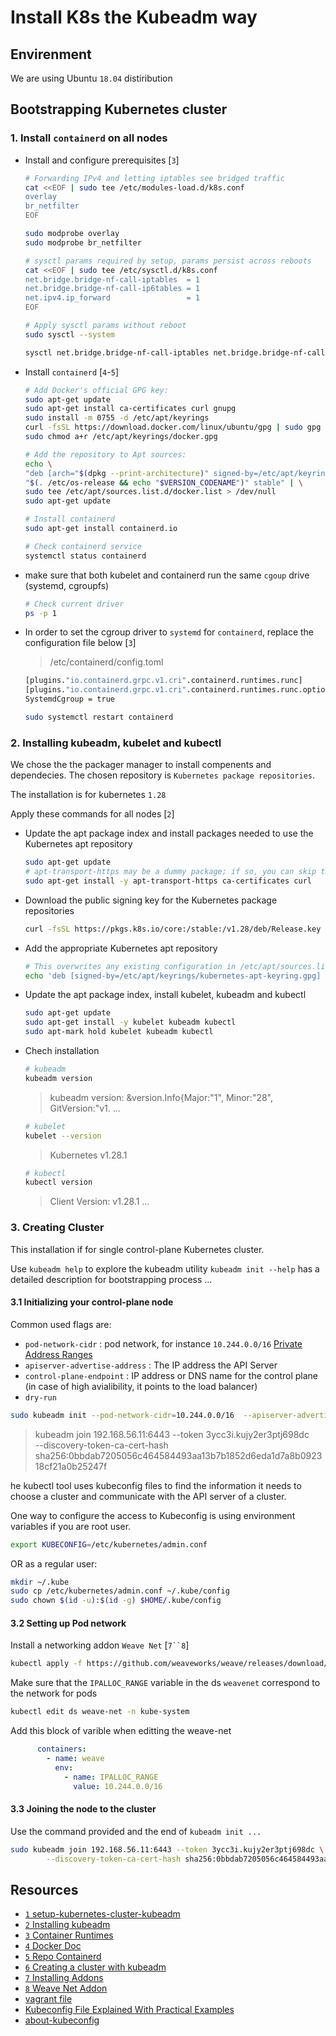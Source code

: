 # Install K8s the Kubeadm way

## Envirenment

We are using Ubuntu `18.04` distiribution

## Bootstrapping Kubernetes cluster

### 1. Install `containerd` on all nodes

* Install and configure prerequisites [`3`]

    ``` sh
    # Forwarding IPv4 and letting iptables see bridged traffic
    cat <<EOF | sudo tee /etc/modules-load.d/k8s.conf
    overlay
    br_netfilter
    EOF

    sudo modprobe overlay
    sudo modprobe br_netfilter

    # sysctl params required by setup, params persist across reboots
    cat <<EOF | sudo tee /etc/sysctl.d/k8s.conf
    net.bridge.bridge-nf-call-iptables  = 1
    net.bridge.bridge-nf-call-ip6tables = 1
    net.ipv4.ip_forward                 = 1
    EOF

    # Apply sysctl params without reboot
    sudo sysctl --system
    ```

    ``` sh
    sysctl net.bridge.bridge-nf-call-iptables net.bridge.bridge-nf-call-ip6tables net.ipv4.ip_forward
    ```

* Install `containerd` [`4`-`5`]

    ``` sh 
    # Add Docker's official GPG key:
    sudo apt-get update
    sudo apt-get install ca-certificates curl gnupg
    sudo install -m 0755 -d /etc/apt/keyrings
    curl -fsSL https://download.docker.com/linux/ubuntu/gpg | sudo gpg --dearmor -o /etc/apt/keyrings/docker.gpg
    sudo chmod a+r /etc/apt/keyrings/docker.gpg

    # Add the repository to Apt sources:
    echo \
    "deb [arch="$(dpkg --print-architecture)" signed-by=/etc/apt/keyrings/docker.gpg] https://download.docker.com/linux/ubuntu \
    "$(. /etc/os-release && echo "$VERSION_CODENAME")" stable" | \
    sudo tee /etc/apt/sources.list.d/docker.list > /dev/null
    sudo apt-get update
    ```

    ``` sh
    # Install containerd
    sudo apt-get install containerd.io 
    ```

    ``` sh 
    # Check containerd service
    systemctl status containerd
    ```

* make sure that both kubelet and containerd run the same `cgoup` drive (systemd, cgroupfs)

    ``` sh
    # Check current driver
    ps -p 1
    ```

* In order to set the cgroup driver to `systemd` for `containerd`, replace the configuration file below [`3`]
    > /etc/containerd/config.toml

    ``` sh
    [plugins."io.containerd.grpc.v1.cri".containerd.runtimes.runc]
    [plugins."io.containerd.grpc.v1.cri".containerd.runtimes.runc.options]
    SystemdCgroup = true
    ```

    ``` sh
    sudo systemctl restart containerd
    ```

### 2. Installing kubeadm, kubelet and kubectl 

We chose the the packager manager to install compenents and dependecies. The chosen repository is `Kubernetes package repositories`.

The installation is for kubernetes `1.28`

Apply these commands for all nodes [`2`]

* Update the apt package index and install packages needed to use the Kubernetes apt repository

    ``` sh
    sudo apt-get update
    # apt-transport-https may be a dummy package; if so, you can skip that package
    sudo apt-get install -y apt-transport-https ca-certificates curl
    ```

* Download the public signing key for the Kubernetes package repositories

    ``` sh
    curl -fsSL https://pkgs.k8s.io/core:/stable:/v1.28/deb/Release.key | sudo gpg --dearmor -o /etc/apt/keyrings/kubernetes-apt-keyring.gpg
    ```

* Add the appropriate Kubernetes apt repository

    ``` sh
    # This overwrites any existing configuration in /etc/apt/sources.list.d/kubernetes.list
    echo 'deb [signed-by=/etc/apt/keyrings/kubernetes-apt-keyring.gpg] https://pkgs.k8s.io/core:/stable:/v1.28/deb/ /' | sudo tee /etc/apt/sources.list.d/kubernetes.list
    ```

* Update the apt package index, install kubelet, kubeadm and kubectl

    ``` sh
    sudo apt-get update
    sudo apt-get install -y kubelet kubeadm kubectl
    sudo apt-mark hold kubelet kubeadm kubectl
    ```

* Chech installation

    ``` sh
    # kubeadm
    kubeadm version
    ```

    > kubeadm version: &version.Info{Major:"1", Minor:"28", GitVersion:"v1. ...

    ``` sh
    # kubelet
    kubelet --version
    ```

    > Kubernetes v1.28.1

    ``` sh
    # kubectl
    kubectl version
    ```

    > Client Version: v1.28.1 ...

### 3. Creating Cluster

This installation if for single control-plane Kubernetes cluster.

Use ```kubeadm help``` to explore the kubeadm utility
```kubeadm init --help``` has a detailed description for bootstrapping process ...

#### 3.1 Initializing your control-plane node

Common used flags are:
  
* `pod-network-cidr` : pod network, for instance `10.244.0.0/16`    [Private Address Ranges](https://www.ibm.com/docs/en/networkmanager/4.2.0?topic=translation-private-address-ranges)
* `apiserver-advertise-address` : The IP address the API Server
* `control-plane-endpoint` : IP address or DNS name for the control plane (in case of high avialibility, it points to the load balancer)
* `dry-run`

``` sh 
sudo kubeadm init --pod-network-cidr=10.244.0.0/16  --apiserver-advertise-address=192.168.56.11
```
> kubeadm join 192.168.56.11:6443 --token 3ycc3i.kujy2er3ptj698dc \
        --discovery-token-ca-cert-hash sha256:0bbdab7205056c464584493aa13b7b1852d6eda1d7a8b092318cf21a0b25247f

he kubectl tool uses kubeconfig files to find the information it needs to choose a cluster and communicate with the API server of a cluster.

One way to configure the access to Kubeconfig is using environment variables if you are root user.
``` sh
export KUBECONFIG=/etc/kubernetes/admin.conf
```
OR as a regular user:
``` sh
mkdir ~/.kube
sudo cp /etc/kubernetes/admin.conf ~/.kube/config
sudo chown $(id -u):$(id -g) $HOME/.kube/config
```

#### 3.2 Setting up Pod network

Install a networking addon `Weave Net`  [`7``8`]

``` sh
kubectl apply -f https://github.com/weaveworks/weave/releases/download/v2.8.1/weave-daemonset-k8s.yaml
```

Make sure that the `IPALLOC_RANGE` variable in the ds `weavenet` correspond to the network for pods

``` sh
kubectl edit ds weave-net -n kube-system
```

Add this block of varible when editting the weave-net
``` yaml
      containers:
        - name: weave
          env:
            - name: IPALLOC_RANGE
              value: 10.244.0.0/16
```

#### 3.3 Joining the node to the cluster

Use the command provided and the end of `kubeadm init ...`
``` sh
sudo kubeadm join 192.168.56.11:6443 --token 3ycc3i.kujy2er3ptj698dc \
        --discovery-token-ca-cert-hash sha256:0bbdab7205056c464584493aa13b7b1852d6eda1d7a8b092318cf21a0b25247f
```

## Resources

* [`1` setup-kubernetes-cluster-kubeadm](https://devopscube.com/setup-kubernetes-cluster-kubeadm/)
* [`2` Installing kubeadm](https://kubernetes.io/docs/setup/production-environment/tools/kubeadm/install-kubeadm/)
* [`3` Container Runtimes](https://kubernetes.io/docs/setup/production-environment/container-runtimes/#containerd)
* [`4` Docker Doc](https://docs.docker.com/engine/install/ubuntu/)
* [`5` Repo Containerd](https://github.com/containerd/containerd/blob/main/docs/getting-started.md)
* [`6` Creating a cluster with kubeadm](https://kubernetes.io/docs/setup/production-environment/tools/kubeadm/create-cluster-kubeadm/)
* [`7` Installing Addons](https://kubernetes.io/docs/concepts/cluster-administration/addons/)
* [`8` Weave Net Addon](https://www.weave.works/docs/net/latest/kubernetes/kube-addon/)
* [vagrant file](https://github.com/kodekloudhub/certified-kubernetes-administrator-course/blob/master/Vagrantfile)
* [Kubeconfig File Explained With Practical Examples](https://devopscube.com/kubernetes-kubeconfig-file/)
* [about-kubeconfig](https://cloud.google.com/anthos/clusters/docs/multi-cloud/aws/concepts/about-kubeconfig)
